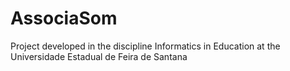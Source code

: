# AssociaSom
Project developed in the discipline Informatics in Education at the Universidade Estadual de Feira de Santana 
